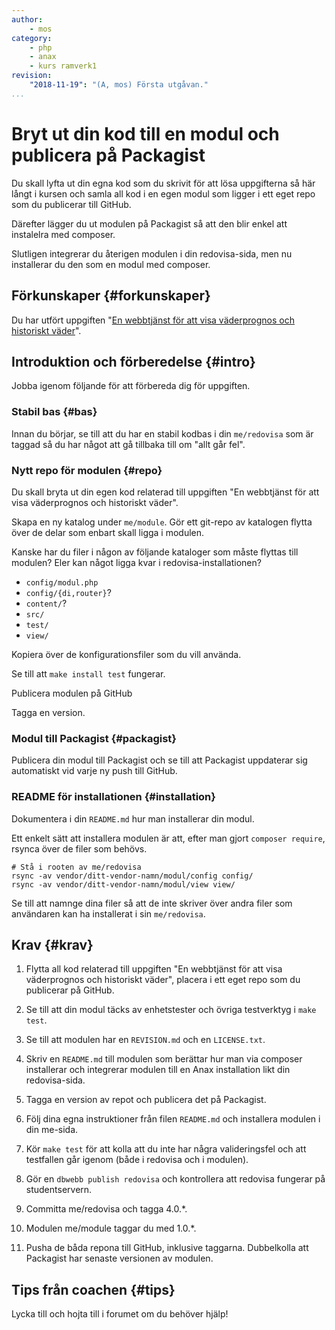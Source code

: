 ```yaml
---
author:
    - mos
category:
    - php
    - anax
    - kurs ramverk1
revision:
    "2018-11-19": "(A, mos) Första utgåvan."
...
```

Bryt ut din kod till en modul och publicera på Packagist
===================================

Du skall lyfta ut din egna kod som du skrivit för att lösa uppgifterna så här långt i kursen och samla all kod i en egen modul som ligger i ett eget repo som du publicerar till GitHub.

Därefter lägger du ut modulen på Packagist så att den blir enkel att instalelra med composer.

Slutligen integrerar du återigen modulen i din redovisa-sida, men nu installerar du den som en modul med composer.

<!--more-->



Förkunskaper {#forkunskaper}
-----------------------

Du har utfört uppgiften "[En webbtjänst för att visa väderprognos och historiskt väder](uppgift/en-webbtjanst-for-att-visa-vaderprognos-och-historiskt-vader)".



Introduktion och förberedelse {#intro}
-----------------------

Jobba igenom följande för att förbereda dig för uppgiften.



### Stabil bas {#bas}

Innan du börjar, se till att du har en stabil kodbas i din `me/redovisa` som är taggad så du har något att gå tillbaka till om "allt går fel".



### Nytt repo för modulen {#repo}

Du skall bryta ut din egen kod relaterad till uppgiften "En webbtjänst för att visa väderprognos och historiskt väder".

Skapa en ny katalog under `me/module`. Gör ett git-repo av katalogen flytta över de delar som enbart skall ligga i modulen.

Kanske har du filer i någon av följande kataloger som måste flyttas till modulen? Eler kan något ligga kvar i redovisa-installationen?

* `config/modul.php`
* `config/{di,router}`?
* `content/`?
* `src/`
* `test/`
* `view/`

Kopiera över de konfigurationsfiler som du vill använda.

Se till att `make install test` fungerar.

Publicera modulen på GitHub

Tagga en version.



### Modul till Packagist {#packagist}

Publicera din modul till Packagist och se till att Packagist uppdaterar sig automatiskt vid varje ny push till GitHub.



### README för installationen {#installation}

Dokumentera i din `README.md` hur man installerar din modul.

Ett enkelt sätt att installera modulen är att, efter man gjort `composer require`, rsynca över de filer som behövs.

```text
# Stå i rooten av me/redovisa
rsync -av vendor/ditt-vendor-namn/modul/config config/
rsync -av vendor/ditt-vendor-namn/modul/view view/
```

Se till att namnge dina filer så att de inte skriver över andra filer som användaren kan ha installerat i sin `me/redovisa`.

<!--
Tydliggör att alla delar skall flyttas, ipvalidator, geo, väder och så vidare.
src-mappen i me/redovisa blir alltså tom.
-->



Krav {#krav}
-----------------------

1. Flytta all kod relaterad till uppgiften "En webbtjänst för att visa väderprognos och historiskt väder", placera i ett eget repo som du publicerar på GitHub.

1. Se till att din modul täcks av enhetstester och övriga testverktyg i `make test`.

1. Se till att modulen har en `REVISION.md` och en `LICENSE.txt`.

1. Skriv en `README.md` till modulen som berättar hur man via composer installerar och integrerar modulen till en Anax installation likt din redovisa-sida.

1. Tagga en version av repot och publicera det på Packagist.

1. Följ dina egna instruktioner från filen `README.md` och installera modulen i din me-sida.

1. Kör `make test` för att kolla att du inte har några valideringsfel och att testfallen går igenom (både i redovisa och i modulen).

1. Gör en `dbwebb publish redovisa` och kontrollera att redovisa fungerar på studentservern.

1. Committa me/redovisa och tagga 4.0.\*.

1. Modulen me/module taggar du med 1.0.\*.

1. Pusha de båda repona till GitHub, inklusive taggarna. Dubbelkolla att Packagist har senaste versionen av modulen.

<!-- Badge för packagist skall finnas på både modulen och me/redovisa README. -->



Tips från coachen {#tips}
-----------------------

Lycka till och hojta till i forumet om du behöver hjälp!
